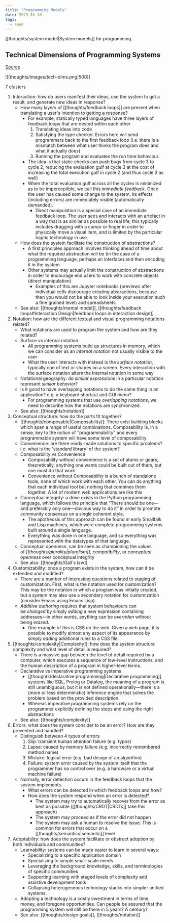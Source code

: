 ```yaml
---
title: "Programming Models"
date: 2023-03-18
tags:
  - seed
---
```


[[thoughts/system model|System models]] for programming.

## Technical Dimensions of Programming Systems

[Source](https://tomasp.net/techdims/)

![[thoughts/images/tech-dims.png|500]]

7 clusters

1. Interaction: how do users manifest their ideas, use the system to get a result, and generate new ideas in response?
   - How many layers of [[thoughts/feedback loops]] are present when translating a user's intention to getting a response?
     - For example, statically typed languages have three layers of feedback loops that are nested within each other
       1. Translating ideas into code
       2. Satisfying the type checker. Errors here will send programmers back to the first feedback loop (i.e. there is a mismatch between what user thinks the program does and what it actually does)
       3. Running the program and evaluates the run time behaviour.
     - The idea is that static checks can push bugs from cycle 3 to cycle 2, reducing the evaluation gulf at cycle 3 at the cost of increasing the total execution gulf in cycle 2 (and thus cycle 3 as well)
     - When the total evaluation gulf across all the cycles is minimized as to be imperceptible, we call this _immediate feedback_. Once the user has caused some change to the system, its effects (including errors) are immediately visible (automatically demanded).
       - Direct manipulation is a special case of an immediate feedback loop. The user sees and interacts with an artefact in a way that is as similar as possible to real life; this typically includes dragging with a cursor or finger in order to physically move a visual item, and is limited by the particular haptic technology in use.
   - How does the system facilitate the construction of abstractions?
     - A first principles approach involves thinking ahead of time about what the required abstraction will be (in the case of a programming language, perhaps an interface) and then encoding it in the system
     - Other systems may actually limit the construction of abstractions in order to encourage end users to work with concrete objects (direct manipulation)
       - Examples of this are Jupyter notebooks (previews after individual cells discourage creating abstractions, because then you would not be able to look inside your execution such a fine grained level) and spreadsheets
   - See also: [[thoughts/mental model]], [[thoughts/feedback loops#Interaction Design|feedback loops in interaction design]]
2. Notation: how are the different textual and visual programming notations related?
   - What notations are used to program the system and how are they related?
   - Surface vs internal notation
     - All programming systems build up structures in memory, which we can consider as an *internal notation* not usually visible to the user
     - What the user interacts with instead is the *surface notation*, typically one of text or shapes on a screen. Every interaction with the surface notation alters the internal notation in some way
   - Notational geography: do *similar expressions* in a particular notation represent *similar behavior*?
   - Is it good to have overlapping notations to do the same thing in an application? e.g. a keyboard shortcut and GUI menu?
     - For programming systems that use *overlapping notations*, we need to describe how the notations are synchronized.
   - See also: [[thoughts/notation]]
3. Conceptual structure: how do the parts fit together?
   - [[thoughts/composable|Composability]]: There exist building blocks which span a range of useful combinations. Composability is, in a sense, key to the notion of "programmability" and every programmable system will have some level of composability
   - Convenience: are there ready-made solutions to specific problems? i.e. what is the 'standard library' of the system?
   - Composability vs Convenience
     - Composability without convenience is a set of atoms or gears; theoretically, anything one wants could be built out of them, but one must do that work
     - Convenience without Composability is a bunch of standalone tools, none of which work with each other. You can do anything that each individual tool but nothing that combines them together. A lot of modern web applications are like this
   - Conceptual integrity: a drive exists in the Python programming language, which follows the principle that “There should be one—and preferably only one—obvious way to do it” in order to promote community consensus on a single coherent style.
     - The apotheosis of this approach can be found in early Smalltalk and Lisp machines, which were complete programming systems built around a single language.
     - Everything was done in one language, and so everything was represented with the datatypes of that language.
   - Conceptual openness: can be seen as championing the values of *[[thoughts/plurality|pluralism]]*, *compatibility*, or *conceptual openness* over conceptual integrity
   - See also: [[thoughts/Gall's law]]
4. Customizability: once a program exists in the system, how can it be extended and modified?
   - There are a number of interesting questions related to staging of customization. First, what is the notation used for customization? This may be the notation in which a program was initially created, but a system may also use a secondary notation for customization (consider Emacs using Emacs Lisp).
   - *Additive authoring* requires that system behaviours can be *changed* by simply *adding* a new expression containing addresses—in other words, anything can be *overriden* without being *erased*.
     - One example of this is CSS on the web. Given a web page, it is possible to modify almost any aspect of its appearance by simply *adding* additional rules to a CSS file.
5. [[thoughts/complexity|Complexity]]: how does the system structure complexity and what level of detail is required?
   - There is a massive gap between the level of detail required by a computer, which executes a sequence of low-level instructions, and the human description of a program in higher-level terms.
   - Declarative vs imperative programming systems
     - [[thoughts/declarative programming|Declarative programming]] systems like SQL, Prolog or Datalog, the meaning of a program is still unambiguous, but it is not defined operationally—there is a (more or less deterministic) inference engine that solves the problem based on the provided description.
     - Whereas imperative programming systems rely on the programmer explicitly defining the steps and using the right abstractions
   - See also: [[thoughts/complexity]]
6. Errors: what does the system consider to be an error? How are they prevented and handled?
   - Distinguish between 4 types of errors
     1. Slip: transient human attention failure (e.g. typos)
     2. Lapse: caused by memory failure (e.g. incorrectly remembered method name)
     3. Mistake: logical error (e.g. bad design of an algorithm)
     4. Failure: system error caused by the system itself that the programmer has no control over (e.g. a hardware or a virtual machine failure)
   - Normally, error detection occurs in the feedback loops that the system implements.
     - What errors can be detected in which feedback loops and how?
     - How does the system respond when an error is detected?
       - The system may try to automatically recover from the error as best as possible ([[thoughts/CRDT|CRDTs]] take this approach)
       - The system may proceed as if the error did not happen
       - The system may ask a human to resolve the issue. This is common for errors that occur on a [[thoughts/semantics|semantic]] level
7. Adoptability: how does the system facilitate or obstruct adoption by both individuals and communities?
   - Learnability: systems can be made easier to learn in several ways:
     - Specializing to a specific application domain
     - Specializing to simple small-scale needs
     - Leveraging the background knowledge, skills, and terminologies of specific communities
     - Supporting learning with staged levels of complexity and assistive development tools
     - Collapsing heterogeneous technology stacks into simpler unified systems.
   - Adopting a technology is a costly investment in terms of time, money, and foregone opportunities. Can people be assured that the programming system will still be there in 5 years? A century?
   - See also: [[thoughts/design goals]], [[thoughts/notation]]
